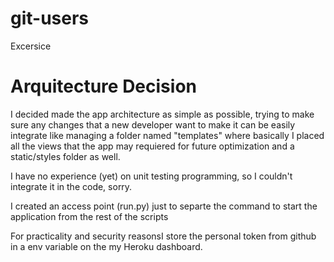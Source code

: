 # git-users
Excersice 

# Arquitecture Decision

I decided made the app architecture as simple as possible, trying to make sure any changes that a new developer want to make it can be easily integrate 
like managing a folder named "templates" where basically I placed all the views that the app may requiered for future optimization and a static/styles 
folder as well.

I have no experience (yet) on unit testing programming, so I couldn't integrate it in the code, sorry.

I created an access point (run.py) just to separte the command to start the application from the rest of the scripts

For practicality and security reasonsI store the personal token from github in a env variable on the my Heroku dashboard.



